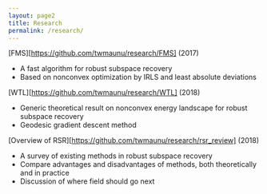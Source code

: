 ```yaml
---
layout: page2
title: Research
permalink: /research/
---
```


[FMS][https://github.com/twmaunu/research/FMS] (2017)
- A fast algorithm for robust subspace recovery
- Based on nonconvex optimization by IRLS and least absolute deviations

[WTL][https://github.com/twmaunu/research/WTL] (2018)
- Generic theoretical result on nonconvex energy landscape for robust subspace recovery 
- Geodesic gradient descent method

[Overview of RSR][https://github.com/twmaunu/research/rsr_review] (2018)
- A survey of existing methods in robust subspace recovery
- Compare advantages and disadvantages of methods, both theoretically and in practice
- Discussion of where field should go next
